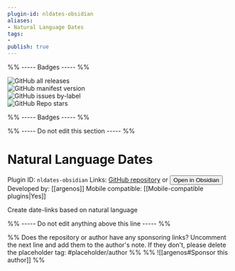 ```yaml
---
plugin-id: nldates-obsidian
aliases:
- Natural Language Dates
tags: 
- 
publish: true
---
```


%% ----- Badges ----- %%

![GitHub all releases](https://img.shields.io/github/downloads/argenos/nldates-obsidian/total?color=573E7A&logo=github&style=for-the-badge)   
![GitHub manifest version](https://img.shields.io/github/manifest-json/v/argenos/nldates-obsidian?color=573E7A&logo=github&style=for-the-badge)   
![GitHub issues by-label](https://img.shields.io/github/issues/argenos/nldates-obsidian/help%20wanted?color=573E7A&logo=github&style=for-the-badge)   
![GitHub Repo stars](https://img.shields.io/github/stars/argenos/nldates-obsidian?color=573E7A&logo=github&style=for-the-badge)

%% ----- Badges ----- %%

%% ----- Do not edit this section ----- %%

# Natural Language Dates

Plugin ID: `nldates-obsidian`
Links: [GitHub repository](https://github.com/argenos/nldates-obsidian) or [<button id=HH>Open in Obsidian</button>](obsidian://goto-plugin?id=nldates-obsidian)
Developed by: [[argenos]]
Mobile compatible: [[Mobile-compatible plugins|Yes]]

Create date-links based on natural language

%% ----- Do not edit anything above this line ----- %% 

%% Does the repository or author have any sponsoring links? Uncomment the next line and add them to the author's note. If they don't, please delete the placeholder tag: #placeholder/author %%
%% ![[argenos#Sponsor this author]] %%

